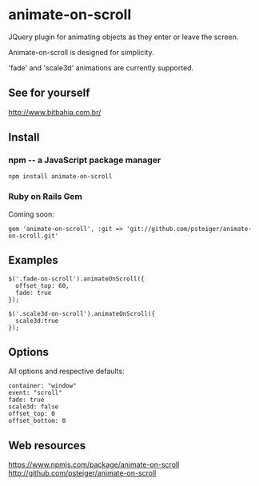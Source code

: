 # animate-on-scroll

JQuery plugin for animating objects as they enter or leave the screen.

Animate-on-scroll is designed for simplicity.

'fade' and 'scale3d' animations are currently supported.

## See for yourself

http://www.bitbahia.com.br/

## Install

### npm -- a JavaScript package manager

    npm install animate-on-scroll

### Ruby on Rails Gem

Coming soon:

    gem 'animate-on-scroll', :git => 'git://github.com/psteiger/animate-on-scroll.git'

## Examples

    $('.fade-on-scroll').animateOnScroll({
      offset_top: 60,
      fade: true
    });

    $('.scale3d-on-scroll').animateOnScroll({
      scale3d:true
    });

## Options

All options and respective defaults:

    container: "window"
    event: "scroll"
    fade: true
    scale3d: false
    offset_top: 0
    offset_bottom: 0

## Web resources

https://www.npmjs.com/package/animate-on-scroll
http://github.com/psteiger/animate-on-scroll
